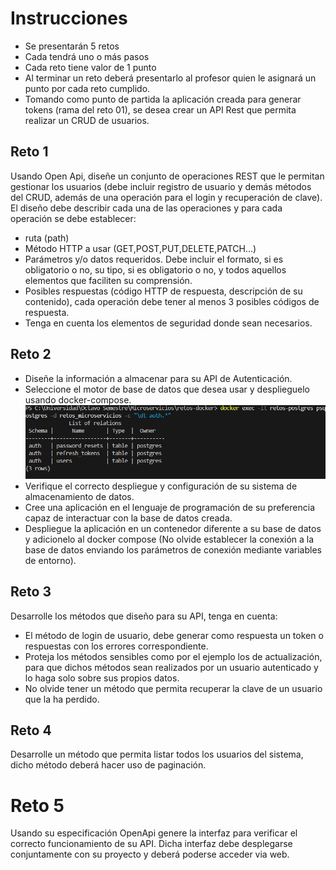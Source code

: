 # Instrucciones 

- Se presentarán 5 retos
- Cada tendrá uno o más pasos
- Cada reto tiene valor de 1 punto
- Al terminar un reto deberá presentarlo al profesor quien le asignará un punto por cada reto cumplido.
- Tomando como punto de partida la aplicación creada para generar tokens (rama del reto 01), se desea crear un API Rest que permita realizar un CRUD de usuarios.


## Reto 1

Usando Open Api, diseñe un conjunto de operaciones REST que le permitan gestionar los usuarios (debe incluir registro de usuario y demás métodos del CRUD, además de una operación para el login y recuperación de clave). El diseño debe describir cada una de las operaciones y para cada operación se debe establecer:

- ruta (path)
- Método HTTP a usar (GET,POST,PUT,DELETE,PATCH...)
- Parámetros y/o datos requeridos. Debe incluir el formato, si es obligatorio o no, su tipo, si es obligatorio o no, y todos aquellos elementos que faciliten su comprensión.
- Posibles respuestas (código HTTP de respuesta, descripción de su contenido), cada operación debe tener al menos 3 posibles códigos de respuesta.
- Tenga en cuenta los elementos de seguridad donde sean necesarios.

## Reto 2

- Diseñe la información a almacenar para su API de Autenticación.
- Seleccione el motor de base de datos que desea usar y desplieguelo usando docker-compose.
![alt text](image.png)
- Verifique el correcto despliegue y configuración de su sistema de almacenamiento de
datos.
- Cree una aplicación en el lenguaje de programación de su preferencia capaz de interactuar con la base de datos creada.
- Despliegue la aplicación en un contenedor diferente a su base de datos y adicionelo al docker compose (No olvide establecer la conexión a la base de datos enviando los parámetros de conexión mediante variables de entorno).

## Reto 3


Desarrolle los métodos que diseño para su API, tenga en cuenta:

- El método de login de usuario, debe generar como respuesta un token o respuestas con los errores correspondiente.
- Proteja los métodos sensibles como por el ejemplo los de actualización, para que dichos métodos sean realizados por un usuario autenticado y lo haga solo sobre sus propios datos.
- No olvide tener un método que permita recuperar la clave de un usuario que la ha perdido.

## Reto 4

Desarrolle un método que permita listar todos los usuarios del sistema, dicho método
deberá hacer uso de paginación.

# Reto 5

Usando su especificación OpenApi genere la interfaz para verificar el correcto funcionamiento de su API. Dicha interfaz debe desplegarse conjuntamente con su proyecto y deberá poderse acceder via web.